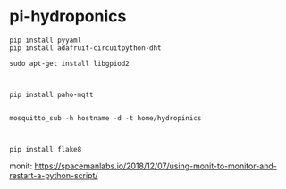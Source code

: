 # pi-hydroponics

    pip install pyyaml
    pip install adafruit-circuitpython-dht

    sudo apt-get install libgpiod2



    pip install paho-mqtt


    mosquitto_sub -h hostname -d -t home/hydropinics



    pip install flake8 



monit:
https://spacemanlabs.io/2018/12/07/using-monit-to-monitor-and-restart-a-python-script/

